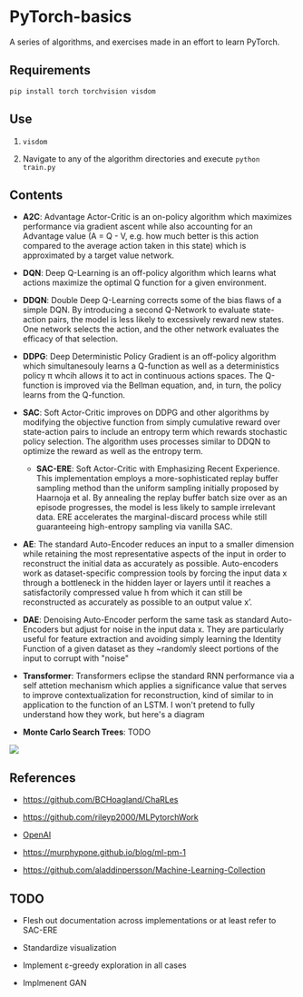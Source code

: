 # PyTorch-basics

A series of algorithms, and exercises made in an effort to learn PyTorch.  

## Requirements  

`pip install torch torchvision visdom`

## Use  

1. `visdom`

2. Navigate to any of the algorithm directories and execute `python train.py`

## Contents

- **A2C**: Advantage Actor-Critic is an on-policy algorithm which maximizes performance via gradient ascent while also accounting for an Advantage value (A = Q - V, e.g. how much better is this action compared to the average action taken in this state) which is approximated by a target value network.  

- **DQN**: Deep Q-Learning is an off-policy algorithm which learns what actions maximize the optimal Q function for a given environment.

- **DDQN**: Double Deep Q-Learning corrects some of the bias flaws of a simple DQN.  By introducing a second Q-Network to evaluate state-action pairs, the model is less likely to excessively reward new states.  One network selects the action, and the other network evaluates the efficacy of that selection.  

- **DDPG**: Deep Deterministic Policy Gradient is an off-policy algorithm which simultanesouly learns a Q-function as well as a deterministics policy π whcih allows it to act in continuous actions spaces.  The Q-function is improved via the Bellman equation, and, in turn, the policy learns from the Q-function.  

- **SAC**: Soft Actor-Critic improves on DDPG and other algorithms by modifying the objective function from simply cumulative reward over state-action pairs to include an entropy term which rewards stochastic policy selection.  The algorithm uses processes similar to DDQN to optimize the reward as well as the entropy term. 

  - **SAC-ERE**: Soft Actor-Critic with Emphasizing Recent Experience.  This implementation employs a more-sophisticated replay buffer sampling method than the uniform sampling initially proposed by Haarnoja et al.  By annealing the replay buffer batch size over as an episode progresses, the model is less likely to sample irrelevant data.  ERE accelerates the marginal-discard process while still guaranteeing high-entropy sampling via vanilla SAC.  

- **AE**: The standard Auto-Encoder reduces an input to a smaller dimension while retaining the most representative aspects of the input in order to reconstruct the initial data as accurately as possible.  Auto-encoders work as dataset-specific compression tools by forcing the input data x through a bottleneck in the hidden layer or layers until it reaches a satisfactorily compressed value h from which it can still be reconstructed as accurately as possible to an output value x’.

- **DAE**: Denoising Auto-Encoder perform the same task as standard Auto-Encoders but adjust for noise in the input data x. They are particularly useful for feature extraction and avoiding simply learning the Identity Function of a given dataset as they ~randomly sleect portions of the input to corrupt with "noise"

- **Transformer**: Transformers eclipse the standard RNN performance via a self attetion mechanism which applies a significance value that serves to improve contextualization for reconstruction, kind of similar to in application to the function of an LSTM. I won't pretend to fully understand how they work, but here's a diagram

- **Monte Carlo Search Trees**: TODO

![](https://pytorch.org/tutorials/_images/transformer_architecture.jpg)

## References

- https://github.com/BCHoagland/ChaRLes

- https://github.com/rileyp2000/MLPytorchWork

- [OpenAI](https://spinningup.openai.com/en/latest/spinningup/rl_intro.html)

- https://murphypone.github.io/blog/ml-pm-1

- https://github.com/aladdinpersson/Machine-Learning-Collection

## TODO  

- Flesh out documentation across implementations or at least refer to SAC-ERE

- Standardize visualization

- Implement ε-greedy exploration in all cases

- Implmenent GAN
